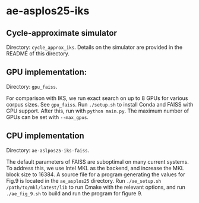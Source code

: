 # ae-asplos25-iks

## Cycle-approximate simulator

Directory: `cycle_approx_iks`. Details on the simulator are provided in the README of this directory.

## GPU implementation:
Directory: `gpu_faiss`.

For comparison with IKS, we run exact search on up to 8 GPUs for various corpus sizes. See `gpu_faiss`. Run `./setup.sh` to install Conda and FAISS with GPU support. After this, run with `python main.py`. The maximum number of GPUs can be set with `--max_gpus`.

## CPU implementation

Directory: `ae-aslpos25-iks-faiss`.

The default parameters of FAISS are suboptimal on many current systems. To address this, we use Intel MKL as the backend, and increase the MKL block size to 16384. A source file for a program generating the values for Fig.9 is located in the `ae_asplos25` directory. Run `./ae_setup.sh /path/to/mkl/latest/lib` to run Cmake with the relevant options, and run `./ae_fig_9.sh` to build and run the program for figure 9.
